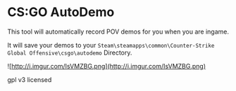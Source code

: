 # CS:GO AutoDemo
This tool will automatically record POV demos for you when you are ingame. 

It will save your demos to your `Steam\steamapps\common\Counter-Strike Global Offensive\csgo\autodemo` Directory.

![http://i.imgur.com/IsVMZBG.png](http://i.imgur.com/IsVMZBG.png)

gpl v3 licensed

